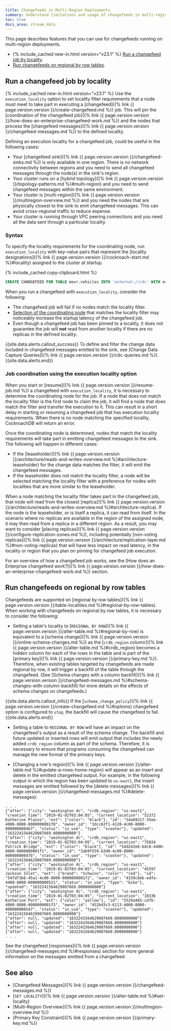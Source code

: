 ```yaml
---
title: Changefeeds in Multi-Region Deployments
summary: Understand limitations and usage of changefeeds in multi-region deployments.
toc: true
docs_area: stream_data
---
```


This page describes features that you can use for changefeeds running on multi-region deployments.

- {% include_cached new-in.html version="v23.1" %} [Run a changefeed job by locality](#run-a-changefeed-job-by-locality).
- [Run changefeeds on regional by row tables](#run-changefeeds-on-regional-by-row-tables).

## Run a changefeed job by locality

{% include_cached new-in.html version="v23.1" %} Use the `execution_locality` option to set locality filter requirements that a node must meet to take part in executing a [changefeed]({% link {{ page.version.version }}/create-changefeed.md %}) job. This will pin the [coordination of the changefeed job]({% link {{ page.version.version }}/how-does-an-enterprise-changefeed-work.md %}) and the nodes that process the [changefeed messages]({% link {{ page.version.version }}/changefeed-messages.md %}) to the defined locality.

Defining an execution locality for a changefeed job, could be useful in the following cases:

- Your [changefeed sink]({% link {{ page.version.version }}/changefeed-sinks.md %}) is only available in one region. There is no network connectivity between regions and you need to send all changefeed messages through the node(s) in the sink's region.
- Your cluster runs on a [hybrid topology]({% link {{ page.version.version }}/topology-patterns.md %}#multi-region) and you need to send changefeed messages within the same environment.
- Your cluster is [multi-region]({% link {{ page.version.version }}/multiregion-overview.md %}) and you need the nodes that are physically closest to the sink to emit changefeed messages. This can avoid cross-regional traffic to reduce expense.
- Your cluster is running through VPC peering connections and you need all the data sent through a particular locality.

### Syntax

To specify the locality requirements for the coordinating node, run `execution_locality` with key-value pairs that represent the [locality designations]({% link {{ page.version.version }}/cockroach-start.md %}#locality) assigned to the cluster at startup.

{% include_cached copy-clipboard.html %}
~~~sql
CREATE CHANGEFEED FOR TABLE movr.vehicles INTO 'external://cdc' WITH execution_locality='region=us-east-2,cloud=aws';
~~~

When you run a changefeed with `execution_locality`, consider the following:

- The changefeed job will fail if no nodes match the locality filter.
- [Selection of the coordinating node](#job-coordination-using-the-execution-locality-option) that matches the locality filter may noticeably increase the startup latency of the changefeed job.
- Even though a changefeed job has been pinned to a locality, it does not guarantee the job will **not** read from another locality if there are no replicas in the defined locality.

{{site.data.alerts.callout_success}}
To define and filter the change data included in changefeed messages emitted to the sink, see [Change Data Capture Queries]({% link {{ page.version.version }}/cdc-queries.md %}).
{{site.data.alerts.end}}

### Job coordination using the execution locality option

When you start or [resume]({% link {{ page.version.version }}/resume-job.md %}) a changefeed with `execution_locality`, it is necessary to determine the coordinating node for the job. If a node that does not match the locality filter is the first node to claim the job, it will find a node that does match the filter and transfer the execution to it. This can result in a short delay in starting or resuming a changefeed job that has execution locality requirements. When there is no node matching the specified locality, CockroachDB will return an error.

Once the coordinating node is determined, nodes that match the locality requirements will take part in emitting changefeed messages to the sink. The following will happen in different cases:

- If the [leaseholder]({% link {{ page.version.version }}/architecture/reads-and-writes-overview.md %}#architecture-leaseholder) for the change data matches the filter, it will emit the changefeed messages.
- If the leaseholder does not match the locality filter, a node will be selected matching the locality filter with a preference for nodes with localities that are more similar to the leaseholder.

When a node matching the locality filter takes part in the changefeed job, that node will read from the closest [replica]({% link {{ page.version.version }}/architecture/reads-and-writes-overview.md %}#architecture-replica). If the node is the leaseholder, or is itself a replica, it can read from itself. In the scenario where no replicas are available in the region of the assigned node, it may then read from a replica in a different region. As a result, you may want to consider [placing replicas]({% link {{ page.version.version }}/configure-replication-zones.md %}), including potentially [non-voting replicas]({% link {{ page.version.version }}/architecture/replication-layer.md %}#non-voting-replicas) that will have less impact on read latency, in the locality or region that you plan on pinning for changefeed job execution.

For an overview of how a changefeed job works, see the [How does an Enterprise changefeed work?]({% link {{ page.version.version }}/how-does-an-enterprise-changefeed-work.md %}) section.

## Run changefeeds on regional by row tables

Changefeeds are supported on [regional by row tables]({% link {{ page.version.version }}/table-localities.md %}#regional-by-row-tables). When working with changefeeds on regional by row tables, it is necessary to consider the following:

- Setting a table's locality to [`REGIONAL BY ROW`]({% link {{ page.version.version }}/alter-table.md %}#regional-by-row) is equivalent to a [schema change]({% link {{ page.version.version }}/online-schema-changes.md %}) as the [`crdb_region` column]({% link {{ page.version.version }}/alter-table.md %}#crdb_region) becomes a hidden column for each of the rows in the table and is part of the [primary key]({% link {{ page.version.version }}/primary-key.md %}). Therefore, when existing tables targeted by changefeeds are made regional by row, it will trigger a backfill of the table through the changefeed. (See [Schema changes with a column backfill]({% link {{ page.version.version }}/changefeed-messages.md %}#schema-changes-with-column-backfill) for more details on the effects of schema changes on changefeeds.)

{{site.data.alerts.callout_info}}
If the [`schema_change_policy`]({% link {{ page.version.version }}/create-changefeed.md %}#options) changefeed option is configured to `stop`, the backfill will cause the changefeed to fail.
{{site.data.alerts.end}}

- Setting a table to `REGIONAL BY ROW` will have an impact on the changefeed's output as a result of the schema change. The backfill and future updated or inserted rows will emit output that includes the newly added `crdb_region` column as part of the schema. Therefore, it is necessary to ensure that programs consuming the changefeed can manage the new format of the primary keys.

- [Changing a row's region]({% link {{ page.version.version }}/alter-table.md %}#update-a-rows-home-region) will appear as an insert and delete in the emitted changefeed output. For example, in the following output in which the region has been updated to `us-east1`, the insert messages are emitted followed by the [delete messages]({% link {{ page.version.version }}/changefeed-messages.md %}#delete-messages):

~~~
. . .
{"after": {"city": "washington dc", "crdb_region": "us-east1", "creation_time": "2019-01-02T03:04:05", "current_location": "52372 Katherine Plains", "ext": {"color": "black"}, "id": "54a69217-35ee-4000-8000-0000000001f0", "owner_id": "3dcc63f1-4120-4c00-8000-0000000004b7", "status": "in_use", "type": "scooter"}, "updated": "1632241564629087669.0000000000"}
{"after": {"city": "washington dc", "crdb_region": "us-east1", "creation_time": "2019-01-02T03:04:05", "current_location": "75024 Patrick Bridge", "ext": {"color": "black"}, "id": "54d242e6-bdc8-4400-8000-0000000001f1", "owner_id": "3ab9f559-b3d0-4c00-8000-00000000047b", "status": "in_use", "type": "scooter"}, "updated": "1632241564629087669.0000000000"}
{"after": {"city": "washington dc", "crdb_region": "us-east1", "creation_time": "2019-01-02T03:04:05", "current_location": "45597 Jackson Inlet", "ext": {"brand": "Schwinn", "color": "red"}, "id": "54fdf3b6-45a1-4c00-8000-0000000001f2", "owner_id": "4339c0eb-edfa-4400-8000-000000000521", "status": "in_use", "type": "bike"}, "updated": "1632241564629087669.0000000000"}
{"after": {"city": "washington dc", "crdb_region": "us-east1", "creation_time": "2019-01-02T03:04:05", "current_location": "18336 Katherine Port", "ext": {"color": "yellow"}, "id": "5529a485-cd7b-4000-8000-0000000001f3", "owner_id": "452bd3c3-6113-4000-8000-000000000547", "status": "in_use", "type": "scooter"}, "updated": "1632241564629087669.0000000000"}
{"after": null, "updated": "1632241564629087669.0000000000"}
{"after": null, "updated": "1632241564629087669.0000000000"}
{"after": null, "updated": "1632241564629087669.0000000000"}
{"after": null, "updated": "1632241564629087669.0000000000"}
. . .
~~~

See the changefeed [responses]({% link {{ page.version.version }}/changefeed-messages.md %}#responses) section for more general information on the messages emitted from a changefeed.

## See also

- [Changefeed Messages]({% link {{ page.version.version }}/changefeed-messages.md %})
- [`SET LOCALITY`]({% link {{ page.version.version }}/alter-table.md %}#set-locality)
- [Multi-Region Overview]({% link {{ page.version.version }}/multiregion-overview.md %})
- [Primary Key Constraint]({% link {{ page.version.version }}/primary-key.md %})
